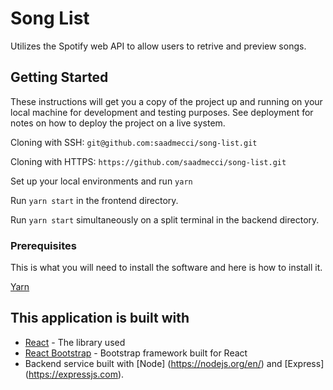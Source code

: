 # Song List
Utilizes the Spotify web API to allow users to retrive and preview songs.
## Getting Started
These instructions will get you a copy of the project up and running on your local machine for development and testing purposes. See deployment for notes on how to deploy the project on a live system.

Cloning with SSH: `git@github.com:saadmecci/song-list.git`

Cloning with HTTPS: `https://github.com/saadmecci/song-list.git`

Set up your local environments and run `yarn`

Run `yarn start` in the frontend directory.

Run `yarn start` simultaneously on a split terminal in the backend directory.

### Prerequisites
This is what you will need to install the software and here is how to install it.

[Yarn](https://classic.yarnpkg.com/en/docs/install/#mac-stable)

## This application is built with
* [React](https://reactjs.org) - The library used
* [React Bootstrap](https://react-bootstrap.github.io) - Bootstrap framework built for React
* Backend service built with [Node] (https://nodejs.org/en/) and [Express] (https://expressjs.com).